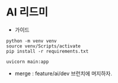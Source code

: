 # AI 리드미

- 가이드

```git bash
python -m venv venv
source venv/Scripts/activate
pip install -r requirements.txt

uvicorn main:app
```

- merge
  : feature/ai/dev 브런치에 머지하자.
